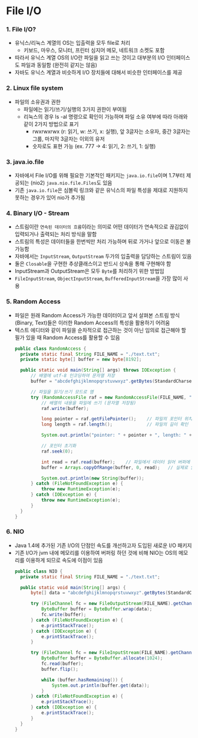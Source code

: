 # File I/O

### 1. File I/O?
- 유닉스/리눅스 계열의 OS는 입출력을 모두 file로 처리
  - 키보드, 마우스, 모니터, 프린터 심지어 메모, 네트워크 소켓도 포함
- 따라서 유닉스 계열 OS의 I/O란 파일을 읽고 쓰는 것이고 대부분의 I/O 인터페이스도 파일과 동일함 (완전히 같지는 않음)
- 자바도 유닉스 계열과 비슷하게 I/O 장치들에 대해서 비슷한 인터페이스를 제공

### 2. Linux file system
- 파일의 소유권과 권한
  - 파일에는 읽기/쓰기/실행의 3가지 권한이 부여됨
  - 리눅스의 경우 ls -al 명령으로 확인이 가능하며 파일 소유 여부에 따라 아래와 같이 2가지 방법으로 표기
    - rwxrwxrwx (r: 읽기, w: 쓰기, x: 실행), 앞 3글자는 소유자, 중간 3글자는 그룹, 마지막 3글자는 이외의 유저
    - 숫자로도 표현 가능 (ex. 777 -> 4: 읽기, 2: 쓰기, 1: 실행)

### 3. java.io.file
- 자바에서 File I/O를 위해 필요한 기본적인 패키지는 `java.io.file`이며 1.7부터 제공되는 (nio2) `java.nio.file.Files`도 있음
- 기존 `java.io.file`은 심볼릭 링크와 같은 유닉스의 파일 특성을 제대로 지원하지 못하는 경우가 있어 nio가 추가됨

### 4. Binary I/O - Stream
- 스트림이란 `연속된 데이터의 흐름`이라는 의미로 어떤 데이터가 연속적으로 끊김없이 입력되거나 출력되는 처리 방식을 말함
- 스트림의 특성은 데이터들을 한번씩만 처리 가능하며 뒤로 가거나 앞으로 이동은 불가능함
- 자바에서는 `InputStream`, `OutputStream` 두가의 입출력을 담당하는 스트림이 있음
- 둘은 `Closable`을 구현한 추상클래스이고 반드시 상속을 통해 구현해야 함
- InputStream과 OutputStream은 모두 `Byte`를 처리하기 위한 방법임
- `FileInputStream`, `ObjectInputStream`, `BufferedInputStream`을 가장 많이 사용

### 5. Random Access
- 파일은 원래 Random Access가 가능한 데이터이고 앞서 살펴본 스트림 방식 (Binary, Text)들은 이러한 Random Access의 특성을 활용하기 어려움
- 텍스트 에디터와 같이 파일을 순차적으로 접근하는 것이 아닌 임의로 접근해야 할 필가 있을 때 Random Access를 활용할 수 있음
  ```java
  public class RandomAccess {
    private static final String FILE_NAME = "./text.txt";
    private static byte[] buffer = new byte[8192];

    public static void main(String[] args) throws IOException {
        // 배열에 utf-8 인코딩하여 문자열 저장
        buffer = "abcdefghijklmnopqrstuvwxyz".getBytes(StandardCharsets.UTF_8);

        // 파일을 읽기/쓰기 모드로 염
        try (RandomAccessFile raf = new RandomAccessFile(FILE_NAME, "rw");) {
            // 배열의 내용을 파일에 쓰기 (문자열 저장됨)
            raf.write(buffer);

            long pointer = raf.getFilePointer();    // 파일의 포인터 위치 확인
            long length = raf.length();             // 파일의 길이 확인

            System.out.println("pointer: " + pointer + ", length: " + length);

            // 포인터 초기화
            raf.seek(0);

            int read = raf.read(buffer);    // 파일에서 데이터 읽어 버퍼에 저장
            buffer = Arrays.copyOfRange(buffer, 0, read);   // 실제로 읽은 데이터만 버퍼에 복사

            System.out.println(new String(buffer));
        } catch (FileNotFoundException e) {
            throw new RuntimeException(e);
        } catch (IOException e) {
            throw new RuntimeException(e);
        }
    }
  }
  ```

### 6. NIO
- Java 1.4에 추가된 기존 I/O의 단점인 속도를 개선하고자 도입된 새로운 I/O 패키지
- 기존 I/O가 jvm 내에 메모리를 이용하여 버퍼링 하던 것에 비해 NIO는 OS의 메모리를 이용하게 되므로 속도에 이점이 있음
  ```java
  public class NIO {
    private static final String FILE_NAME = "./text.txt";

    public static void main(String[] args) {
        byte[] data = "abcdefghijklmnopqrstuvwxyz".getBytes(StandardCharsets.UTF_8);

        try (FileChannel fc = new FileOutputStream(FILE_NAME).getChannel();) {
            ByteBuffer buffer = ByteBuffer.wrap(data);
            fc.write(buffer);
        } catch (FileNotFoundException e) {
            e.printStackTrace();
        } catch (IOException e) {
            e.printStackTrace();
        }

        try (FileChannel fc = new FileInputStream(FILE_NAME).getChannel();) {
            ByteBuffer buffer = ByteBuffer.allocate(1024);
            fc.read(buffer);
            buffer.flip();

            while (buffer.hasRemaining()) {
                System.out.println(buffer.get(data));
            }
        } catch (FileNotFoundException e) {
            e.printStackTrace();
        } catch (IOException e) {
            e.printStackTrace();
        }
    }
  }
  ```